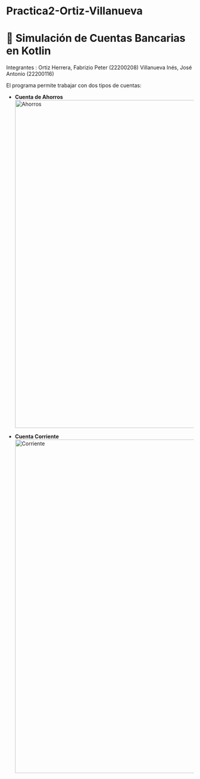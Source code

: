 # Practica2-Ortiz-Villanueva
# 🏦 Simulación de Cuentas Bancarias en Kotlin
Integrantes : 
Ortiz Herrera, Fabrizio Peter (22200208)
Villanueva Inés, José Antonio (22200116)

El programa permite trabajar con dos tipos de cuentas:

- **Cuenta de Ahorros**
  <img width="657" height="879" alt="Ahorros" src="https://github.com/user-attachments/assets/a9dfe874-67a7-4c81-a8c5-bf28473fbc98" />

- **Cuenta Corriente**
  <img width="590" height="894" alt="Corriente" src="https://github.com/user-attachments/assets/9b5fb5cf-f8c4-4449-8756-cac0386b4e9f" />
